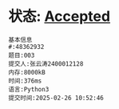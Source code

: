# 状态: [Accepted](http://dsbpython.openjudge.cn/2025hw1/solution/48362932/)

```
基本信息
#:48362932
题目:003
提交人:张云涛2400012128
内存:8000kB
时间:376ms
语言:Python3
提交时间:2025-02-26 10:52:46
```